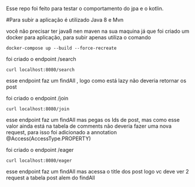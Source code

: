 Esse repo foi feito para testar o comportamento do jpa e o kotlin.

#Para subir a aplicação é utilizado Java 8 e Mvn

você não precisar ter java8 nen maven na sua maquina já que foi criado um docker para aplicação, para subir apenas utiliza o comando
```
docker-compose up --build --force-recreate
```

foi criado o endpoint /search
```
curl localhost:8080/search
```
esse endpoint faz um findAll , logo como está lazy não deveria retornar os post

foi criado o endpoint /join
```
curl localhost:8080/join
```
esse endpoint faz um findAll mas pegas os Ids de post, mas como esse valor ainda está na tabela de comments não deveria fazer uma nova request, para isso foi adicionado a annotation  @Access(AccessType.PROPERTY)

foi criado o endpoint /eager
```
curl localhost:8080/eager
```
esse endpoint faz um findAll mas acessa o title dos post logo vc deve ver 2 request a tabela post alem do findAll
